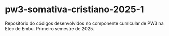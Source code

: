 # pw3-somativa-cristiano-2025-1
Repositório do códigos desenvolvidos no componente curricular de PW3 na Etec de Embu. Primeiro semestre de 2025.
